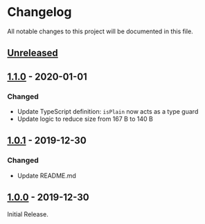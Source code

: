 # Changelog

All notable changes to this project will be documented in this file.

## [Unreleased]

## [1.1.0] - 2020-01-01

### Changed

- Update TypeScript definition: `isPlain` now acts as a type guard
- Update logic to reduce size from 167 B to 140 B

## [1.0.1] - 2019-12-30

### Changed

- Update README.md

## [1.0.0] - 2019-12-30

Initial Release.

[unreleased]: https://github.com/wsmd/is-plain/compare/v1.1.0...HEAD
[1.1.0]: https://github.com/wsmd/is-plain/compare/v1.0.1...v1.1.0
[1.0.1]: https://github.com/wsmd/is-plain/compare/v1.0.0...v1.0.1
[1.0.0]: https://github.com/wsmd/is-plain/releases/tag/v1.0.0
